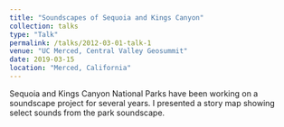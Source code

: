 ```yaml
---
title: "Soundscapes of Sequoia and Kings Canyon"
collection: talks
type: "Talk"
permalink: /talks/2012-03-01-talk-1
venue: "UC Merced, Central Valley Geosummit"
date: 2019-03-15
location: "Merced, California"
---
```


Sequoia and Kings Canyon National Parks have been working on a soundscape project for several years.  I presented a story map showing select sounds from the park soundscape.

